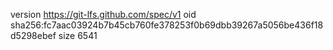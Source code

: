 version https://git-lfs.github.com/spec/v1
oid sha256:fc7aac03924b7b45cb760fe378253f0b69dbb39267a5056be436f18d5298ebef
size 6541
